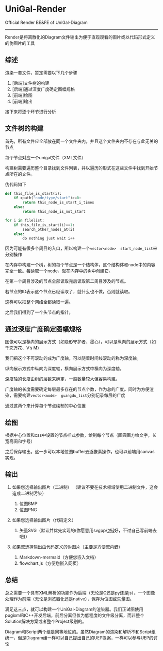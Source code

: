 # UniGal-Render

Official Render BE&FE of UniGal-Diagram

--------

Render是将离散化的Diagram文件输出为便于直观观看的图片或以代码形式定义的伪图片的工具

## 综述

渲染一套文件，暂定需要以下几个步骤

1. [后端]文件树的构建
2. [后端]通过深度广度确定图幅规格
3. [前端]绘图
4. [前端]输出

接下来将逐个环节进行分析

## 文件树的构建

首先，所有文件应全部放在同一个文件夹内，并且这个文件夹内不存在与此无关的节点

每个节点对应一个unigal文件（XML文件）

构建树需要遍历整个目录找到文件列表，并以遍历的形式在这些文件中找到开始节点所在的文件。

伪代码如下

```python
def this_file_is_start(i):
    if xpath("node/type/start")>=0:
        return this_node_is_start_i_times
    else:
        return this_node_is_not_start

for i in filelist:
    if this_file_is_start(i)==1:
        search_other_nodes_at(i)
    else:
        do nothing just wait i++
```

因为可能有很多个周目的入口，所以构建一个```vector<node>  start_node_list```来分别操作

在内存中构建一个树，树的每个节点是一个结构体，这个结构体和node中的内容完全一致。每读取一个node，就在内存中的树中创建它。

在第一个周目涉及的节点全部读取完后读取第二周目涉及的节点。

若节点的ID表示这个节点已经读取了，就什么也不做，否则就读取。

这样可以把整个网络全都读取一遍。

之后我们得到了一个头节点的指针。

## 通过深度广度确定图幅规格

图像可以是横向的展示方式（如隐形守护者、墨心），可以是纵向的展示方式（如千恋万花、V’s M）

我们把这个不可滚动的成为广度轴，可以随着时间线滚动的称为深度轴。

纵向展示方式中纵向为深度轴，横向展示方式中横向为深度轴。

深度轴的长度由树的层数来确定，一般数量较大但容易构建。

广度轴的长度需要确定每层最多存在的节点个数，作为总的广度。同时为方便渲染，需要构建```vector<node>  guangdu_list```分别记录每层的广度

通过这两个来计算每个节点绘制的中心位置

## 绘图

根据中心位置和css中设置的节点样式参数，绘制每个节点（画圆画方绘文字，长宽高间和字号）

之后保存输出。这一步可以本地位图buffer去逐像素操作，也可以前端用canvas实现。

## 输出

1. 如果您选择输出图片（二进制）
（建议不要在技术领域使用二进制文件，这会造成二进制污染）
    1. 位图BMP
    2. 位图PNG

2. 如果您选择输出图片（代码定义）

    1. 矢量SVG（默认并优先实现的(你愿意用svgpp也挺好，不过自己写前端去吧)）

3. 如果您选择输出由代码定义的伪图片（主要是方便您内嵌）

    1. Markdown-mermaid（方便您嵌入文档）
    2. flowchart.js（方便您嵌入网页）

## 总结

总之需要一个具有XML解析的功能作为后端（无论是C还是py还是js），一个图像处理作为前端（无论是浏览器化还是native），保存为位图或矢量图。

满足这三点，就可以构建一个UniGal-Diagram的渲染器。我们正试图使用pugixml和C++开发后端，前后分离但仅为低程度的文件级分离，而非整个Solution解决方案或者整个Project级别的。

Diagram和Script两个组是同等地位的。虽然Diagram的渲染和解析不和Script组统一，但是Diagram组一样可以自己提出自己的UEP提案，一样可以参与UEP的讨论
